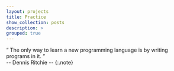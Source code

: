 ```yaml
---
layout: projects
title: Practice
show_collection: posts
description: >
grouped: true
---
```


“ The only way to learn a new programming language is by writing programs in it. ”<br> 
-- Dennis Ritchie --
{:.note}